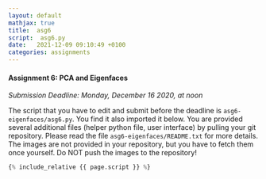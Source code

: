 ```yaml
---
layout: default
mathjax: true
title:  asg6
script:  asg6.py  
date:   2021-12-09 09:10:49 +0100
categories: assignments
---
```


#### Assignment 6: PCA and Eigenfaces 

*Submission Deadline: Monday, December 16 2020, at noon*


The script that you have to edit and submit before the deadline is
`asg6-eigenfaces/asg6.py`. You find it also imported it below. 
You are provided several additional files (helper python file, user
interface) by pulling your git repository. Please read the file
`asg6-eigenfaces/README.txt` for more details. The images are
not provided in your repository, but you have to fetch them once
yourself. Do NOT push the images to the repository!

```python
{% include_relative {{ page.script }} %}
```


